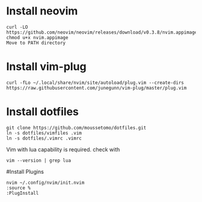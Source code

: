 # Install neovim
```
curl -LO https://github.com/neovim/neovim/releases/download/v0.3.8/nvim.appimage
chmod u+x nvim.appimage
Move to PATH directory
```

# Install vim-plug
```
curl -fLo ~/.local/share/nvim/site/autoload/plug.vim --create-dirs https://raw.githubusercontent.com/junegunn/vim-plug/master/plug.vim
```

# Install dotfiles

```
git clone https://github.com/moussetomo/dotfiles.git
ln -s dotfiles/vimfiles .vim
ln -s dotfiles/.vimrc .vimrc
```

Vim with lua capability is required.
check with
```
vim --version | grep lua
```

#Install Plugins
```
nvim ~/.config/nvim/init.nvim
:source %
:PlugInstall
```
